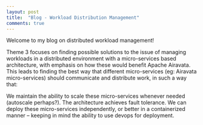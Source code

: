 ```yaml
---
layout: post
title:  "Blog - Workload Distribution Management"
comments: true
---
```

Welcome to my blog on distributed workload management!

Theme 3 focuses on finding possible solutions to the issue of managing workloads in a distributed environment with a micro-services based architecture, with emphasis on how these would benefit Apache Airavata. This leads to finding the best way that different micro-services (eg: Airavata micro-services) should communicate and distribute work, in such a way that:

We maintain the ability to scale these micro-services whenever needed (autoscale perhaps?).
The architecture achieves fault tolerance.
We can deploy these micro-services independently, or better in a containerized manner – keeping in mind the ability to use devops for deployment.

